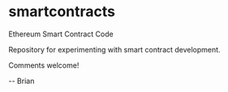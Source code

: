 # smartcontracts
Ethereum Smart Contract Code

Repository for experimenting with smart contract development.

Comments welcome!

-- Brian
